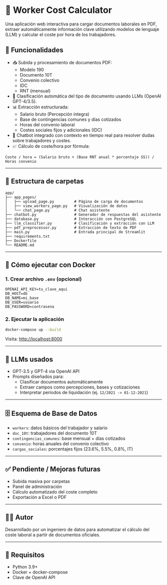 # 🧾 Worker Cost Calculator

Una aplicación web interactiva para cargar documentos laborales en PDF, extraer automáticamente información clave utilizando modelos de lenguaje (LLM) y calcular el coste por hora de los trabajadores.

## 🚀 Funcionalidades

- 📥 Subida y procesamiento de documentos PDF:
  - Modelo 190
  - Documento 10T
  - Convenio colectivo
  - IDC
  - RNT (mensual)
- 🤖 Clasificación automática del tipo de documento usando LLMs (OpenAI GPT-4/3.5).
- 📊 Extracción estructurada:
  - Salario bruto (Percepción íntegra)
  - Base de contingencias comunes y días cotizados
  - Horas del convenio laboral
  - Costes sociales fijos y adicionales (IDC)
- 🧠 Chatbot integrado con contexto en tiempo real para resolver dudas sobre trabajadores y costes.
- 📈 Cálculo de coste/hora por fórmula:

```
Coste / hora = (Salario bruto + (Base RNT anual * porcentaje SS)) / Horas convenio
```

---

## 🧱 Estructura de carpetas

```
app/
├── app_pages/
│   ├── upload_page.py         # Página de carga de documentos
│   ├── view_workers_page.py   # Visualización de datos
│   └── chat_page.py           # Chat asistente
├── chatbot.py                 # Generador de respuestas del asistente
├── database.py                # Interacción con PostgreSQL
├── llm_classifier.py          # Clasificación y extracción con LLM
├── pdf_preprocessor.py        # Extracción de texto de PDF
├── main.py                    # Entrada principal de Streamlit
├── requirements.txt
├── Dockerfile
└── README.md
```

---

## 🐳 Cómo ejecutar con Docker

### 1. Crear archivo `.env` (opcional)

```env
OPENAI_API_KEY=tu_clave_aqui
DB_HOST=db
DB_NAME=mi_base
DB_USER=usuario
DB_PASSWORD=contrasena
```

### 2. Ejecutar la aplicación

```bash
docker-compose up --build
```

Visita: [http://localhost:8000](http://localhost:8000)

---

## 🧠 LLMs usados

- GPT-3.5 y GPT-4 vía OpenAI API
- Prompts diseñados para:
  - Clasificar documentos automáticamente
  - Extraer campos como percepciones, bases y cotizaciones
  - Interpretar periodos de liquidación (ej. `12/2021 -> 01-12-2021`)

---

## 🗄️ Esquema de Base de Datos

- `workers`: datos básicos del trabajador y salario
- `doc_10t`: trabajadores del documento 10T
- `contingencias_comunes`: base mensual + días cotizados
- `convenio`: horas anuales del convenio colectivo
- `cargas_sociales`: porcentajes fijos (23.6%, 5.5%, 0.8%, IT)
  
---

## ✅ Pendiente / Mejoras futuras

- Subida masiva por carpetas
- Panel de administración
- Cálculo automatizado del coste completo
- Exportación a Excel o PDF

---

## 🧑‍💼 Autor

Desarrollado por un ingeniero de datos para automatizar el cálculo del coste laboral a partir de documentos oficiales.

---

## 🧩 Requisitos

- Python 3.9+
- Docker + docker-compose
- Clave de OpenAI API